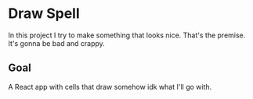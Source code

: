 # Draw Spell

In this project I try to make something that looks nice. That's the premise. It's gonna be bad and crappy.

## Goal

A React app with cells that draw somehow idk what I'll go with.
